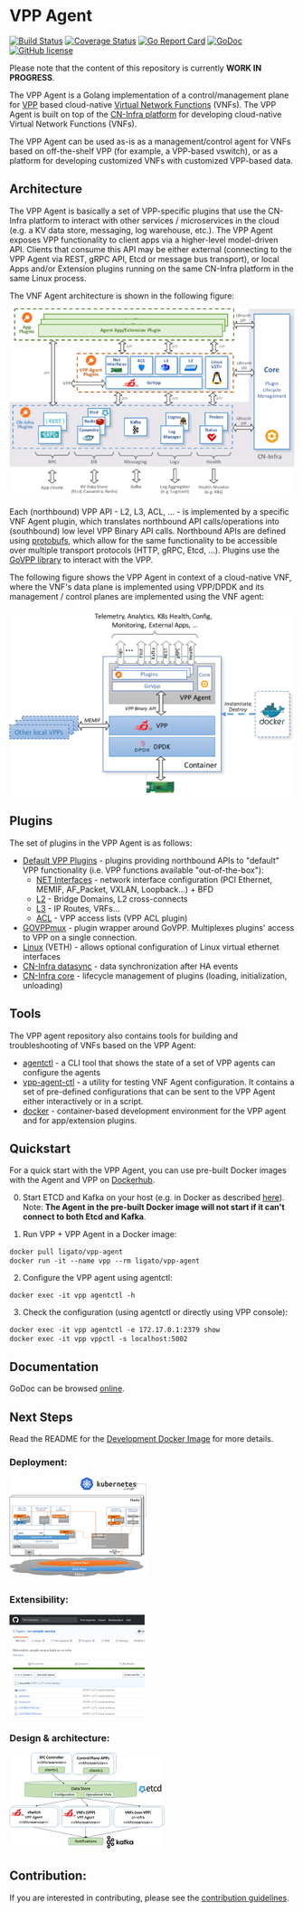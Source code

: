 # VPP Agent

[![Build Status](https://travis-ci.org/ligato/vpp-agent.svg?branch=master)](https://travis-ci.org/ligato/vpp-agent)
[![Coverage Status](https://coveralls.io/repos/github/ligato/vpp-agent/badge.svg?branch=master)](https://coveralls.io/github/ligato/vpp-agent?branch=master)
[![Go Report Card](https://goreportcard.com/badge/github.com/ligato/vpp-agent)](https://goreportcard.com/report/github.com/ligato/vpp-agent)
[![GoDoc](https://godoc.org/github.com/ligato/vpp-agent?status.svg)](https://godoc.org/github.com/ligato/vpp-agent)
[![GitHub license](https://img.shields.io/badge/license-Apache%20license%202.0-blue.svg)](https://github.com/ligato/vpp-agent/blob/master/LICENSE)

Please note that the content of this repository is currently **WORK IN PROGRESS**.

The VPP Agent is a Golang implementation of a control/management plane for 
[VPP][1] based cloud-native [Virtual Network Functions][2] (VNFs). The VPP
Agent is built on top of the [CN-Infra platform][16] for developing 
cloud-native Virtual Network Functions (VNFs). 

The VPP Agent can be used as-is as a management/control agent for VNFs 
based on off-the-shelf VPP (for example, a VPP-based vswitch), or as a
platform for developing customized VNFs with customized VPP-based data.

## Architecture
The VPP Agent is basically a set of VPP-specific plugins that use the 
CN-Infra platform to interact with other services / microservices in the
cloud (e.g. a KV data store, messaging, log warehouse, etc.). The VPP Agent
exposes VPP functionality to client apps via a higher-level model-driven 
API. Clients that consume this API may be either external (connecting to 
the VPP Agent via REST, gRPC API, Etcd or message bus transport), or local
Apps and/or Extension plugins running on the same CN-Infra platform in the 
same Linux process. 

The VNF Agent architecture is shown in the following figure: 

![vpp agent](docs/imgs/vpp_agent.png "VPP Agent & its Plugins on top of cn-infra")

Each (northbound) VPP API - L2, L3, ACL, ... - is implemented by a specific
VNF Agent plugin, which translates northbound API calls/operations into 
(southbound) low level VPP Binary API calls. Northbound APIs are defined 
using [protobufs][3], which allow for the same functionality to be accessible
over multiple transport protocols (HTTP, gRPC, Etcd, ...). Plugins use the 
[GoVPP library][4] to interact with the VPP.

The following figure shows the VPP Agent in context of a cloud-native VNF, 
where the VNF's data plane is implemented using VPP/DPDK and its management
/ control planes are implemented using the VNF agent:

![context](docs/imgs/context.png "VPP Agent & its Plugins on top of cn-infra")


## Plugins
 
The set of plugins in the VPP Agent is as follows:
* [Default VPP Plugins][5] - plugins providing northbound APIs to "default" 
  VPP functionality (i.e. VPP functions available "out-of-the-box"): 
  * [NET Interfaces][6] - network interface configuration (PCI Ethernet, MEMIF, 
    AF_Packet, VXLAN, Loopback...) + BFD
  * [L2][7] - Bridge Domains, L2 cross-connects
  * [L3][8] - IP Routes, VRFs...
  * [ACL][9] - VPP access lists (VPP ACL plugin)
* [GOVPPmux][10] - plugin wrapper around GoVPP. Multiplexes plugins' access to
  VPP on a single connection.
* [Linux][11] (VETH) - allows optional configuration of Linux virtual ethernet 
  interfaces
* [CN-Infra datasync][12] - data synchronization after HA events
* [CN-Infra core][13] - lifecycle management of plugins (loading, 
  initialization, unloading)

## Tools
The VPP agent repository also contains tools for building and troubleshooting 
of VNFs based on the VPP Agent:

* [agentctl](cmd/agentctl) - a CLI tool that shows the state of a set of 
   VPP agents can configure the agents
* [vpp-agent-ctl](cmd/vpp-agent-ctl) - a utility for testing VNF Agent 
  configuration. It contains a set of pre-defined configurations that can 
  be sent to the VPP Agent either interactively or in a script. 
* [docker](docker) - container-based development environment for the VPP
  agent and for app/extension plugins.

## Quickstart
For a quick start with the VPP Agent, you can use pre-built Docker images with
the Agent and VPP on [Dockerhub][14].

0. Start ETCD and Kafka on your host (e.g. in Docker as described [here][15]).
   Note: **The Agent in the pre-built Docker image will not start if it can't 
   connect to both Etcd and Kafka**.

1. Run VPP + VPP Agent in a Docker image:
```
docker pull ligato/vpp-agent
docker run -it --name vpp --rm ligato/vpp-agent
```

2. Configure the VPP agent using agentctl:
```
docker exec -it vpp agentctl -h
```

3. Check the configuration (using agentctl or directly using VPP console):
```
docker exec -it vpp agentctl -e 172.17.0.1:2379 show
docker exec -it vpp vppctl -s localhost:5002
```

## Documentation
GoDoc can be browsed [online](https://godoc.org/github.com/ligato/vpp-agent).

## Next Steps
Read the README for the [Development Docker Image](docker/dev_vpp_agent/README.md) for more details.


### Deployment:
[![K8s integration](docs/imgs/k8s_deployment_thumb.png "VPP Agent - K8s integration")](docs/Deployment.md)

### Extensibility:
[![VPP Agent Extensibility](docs/imgs/extensibility_thumb.png "VPP Agent - example of extensibility")](https://github.com/ligato/cn-sample-service)

### Design & architecture:
[![VPP agent 10.000 feet](docs/imgs/vpp_agent_10K_feet_thumb.png "VPP Agent - 10.000 feet view on the architecture")](docs/Design.md)


## Contribution:
If you are interested in contributing, please see the [contribution guidelines](CONTRIBUTING.md).

[1]: https://fd.io/
[2]: https://github.com/ligato/cn-infra/blob/master/docs/readmes/cn_virtual_function.md
[3]: https://developers.google.com/protocol-buffers/
[4]: https://wiki.fd.io/view/GoVPP
[5]: plugins/defaultplugins
[6]: plugins/defaultplugins/ifplugin
[7]: plugins/defaultplugins/l2plugin
[8]: plugins/defaultplugins/l3plugin
[9]: plugins/defaultplugins/aclplugin
[10]: plugins/govppmux
[11]: plugins/linuxplugin
[12]: https://github.com/ligato/cn-infra/tree/master/datasync
[13]: https://github.com/ligato/cn-infra/tree/master/core
[14]: https://hub.docker.com/r/ligato/vpp-agent/
[15]: docker/dev_vpp_agent/README.md#running-etcd-server-on-local-host
[16]: https://github.com/ligato/cn-infra